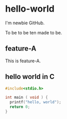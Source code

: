 # hello-world

I'm newbie GitHub.

To be to be ten made to be.

## feature-A

This is feature-A.


## hello world in C

```c
#include<stdio.h>

int main ( void ) {
  printf("hello, world");
  return 0;
}
```

